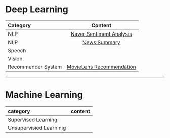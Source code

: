# Deep Learning
  
  
|Category | Content |  
|:------|:--------:|
| NLP | [Naver Sentiment Analysis](AIFFEL/exploration/E7/Naver%20Sentiment%20Analysis.ipynb)|
| NLP | [News Summary](AIFFEL/exploration/E7/Naver%20Sentiment%20Analysis.ipynb)|
| Speech | |
| Vision | | 
| Recommender System | [MovieLens Recommendation](AIFFEL/exploration/E9/Movielens.ipynb)|


---

# Machine Learning

|category | content |  
|:---------|:--------:|
|Supervised Learning |  |
|Unsupervisied Learninig | |










